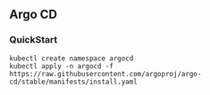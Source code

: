 ## Argo CD

### QuickStart
~~~
kubectl create namespace argocd
kubectl apply -n argocd -f https://raw.githubusercontent.com/argoproj/argo-cd/stable/manifests/install.yaml
~~~

